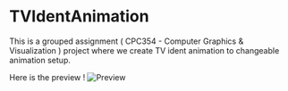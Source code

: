 # TVIdentAnimation
This is a grouped assignment ( CPC354 - Computer Graphics &amp; Visualization ) project where we create TV ident animation to changeable animation setup.


Here is the preview !
![Preview](https://user-images.githubusercontent.com/97709951/207884098-ddac4982-fab9-4e4e-90ee-f5a7f90ec397.png)

